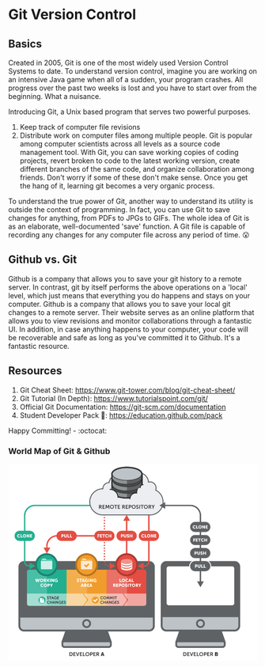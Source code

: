 # Git Version Control

## Basics
Created in 2005, Git is one of the most widely used Version Control Systems to date. To understand version control, imagine you are working on an intensive Java game when all of a sudden, your program crashes. All progress over the past two weeks is lost and you have to start over from the beginning. What a nuisance.

Introducing Git, a Unix based program that serves two powerful purposes.
1. Keep track of computer file revisions
2. Distribute work on computer files among multiple people.
Git is popular among computer scientists across all levels as a source code management tool. With Git, you can save working copies of coding projects, revert broken to code to the latest working version, create different branches of the same code, and organize collaboration among friends. Don't worry if some of these don't make sense. Once you get the hang of it, learning git becomes a very organic process.

To understand the true power of Git, another way to understand its utility is outside the context of programming. In fact, you can use Git to save changes for anything, from PDFs to JPGs to GIFs. The whole idea of Git is as an elaborate, well-documented 'save' function. A Git file is capable of recording any changes for any computer file across any period of time. :open_mouth:

## Github vs. Git
Github is a company that allows you to save your git history to a remote server. In contrast, git by itself performs the above operations on a 'local' level, which just means that everything you do happens and stays on your computer. Github is a company that allows you to save your local git changes to a remote server. Their website serves as an online platform that allows you to view revisions and monitor collaborations through a fantastic UI. In addition, in case anything happens to your computer, your code will be recoverable and safe as long as you've committed it to Github. It's a fantastic resource.

## Resources
1. Git Cheat Sheet: https://www.git-tower.com/blog/git-cheat-sheet/
2. Git Tutorial (In Depth): https://www.tutorialspoint.com/git/
3. Official Git Documentation: https://git-scm.com/documentation
4. Student Developer Pack :raised_hands:: https://education.github.com/pack

Happy Committing! - :octocat:

### World Map of Git & Github
![](Screenshots/diagram.png)
